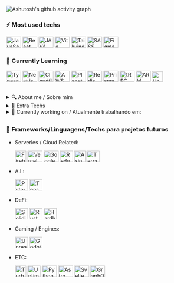 ![Ashutosh's github activity graph](https://github-readme-activity-graph.vercel.app/graph?username=v-Kaefer&theme=github-compact&height=350&hide_border=true&hide_title=true)

<!--<div>
  <a href=""><img align="left" width="47%" src="https://github-readme-stats.vercel.app/api?username=v-Kaefer&show_icons=true&theme=dracula&include_all_commits=true&count_private=true"/></a><a href=""><img title="" height="30" width="40" src="" /></a>
  <a href=""><img align="left" width="48%" src="https://github-readme-stats.vercel.app/api/top-langs/?username=v-Kaefer&include_all_langs=true&count_private=true"></a>
</div>-->

### ⚡ Most used techs
<div alt="Most Used" style="display: inline_block;">
  <a href="https://www.javascript.com/"><img title="JavaScript" height="30" width="40" src="https://cdn.jsdelivr.net/gh/devicons/devicon/icons/javascript/javascript-original.svg"/></a>
  <a href="https://react.dev"><img title="React" height="30" width="40" src="https://api.iconify.design/skill-icons/react-dark.svg" /></a>
  <a href="https://www.java.com"><img title="JAVA" height="30" width="40" src="https://api.iconify.design/skill-icons/java-light.svg?color=white" /></a>
  <a href="https://vitejs.dev"><img title="Vite"  height="30" width="40" src="https://api.iconify.design/skill-icons/vite-dark.svg"/></a>
  <a href="https://tailwindcss.com"><img title="Tailwind" height="30" width="40" src="https://api.iconify.design/skill-icons/tailwindcss-dark.svg" /></a>
  <a href="https://sass-lang.com"><img title="SASS" height="30" width="40" src="https://api.iconify.design/skill-icons/sass.svg" /></a>
  <a href="https://www.figma.com"><img title="Figma" height="30" width="40" src="https://api.iconify.design/skill-icons/figma-light.svg"/></a>
  <!--<a href="https://www.canva.com"><img alt="Canva" height="30" width="40" src="https://cdn.jsdelivr.net/gh/devicons/devicon/icons/canva/canva-original.svg" /></a>-->
</div>

### 📝 Currently Learning
<div style="display: inline_block;">
  <a href="https://www.typescriptlang.org"><img title="Typescript" height="30" width="40" src="https://cdn.jsdelivr.net/gh/devicons/devicon/icons/typescript/typescript-plain.svg" /></a>
  <a href="https://nextjs.org"><img title="Next.js" height="30" width="40" src="https://api.iconify.design/skill-icons/nextjs-light.svg" /></a>
  <!--<a href="https://nodejs.org"><img title="Node.js" height="30" width="40" src="https://api.iconify.design/skill-icons/nodejs-light.svg?color=white" /></a>-->
  <a href="https://pages.cloudflare.com/"><img title="Cloudflare" height="30" width="40" src="https://api.iconify.design/skill-icons/cloudflare-light.svg" /></a>
  <a href="https://aws.amazon.com"><img title="AWS" height="30" width="40" src="https://api.iconify.design/skill-icons/aws-light.svg" /></a>
  <a href="https://planetscale.com"><img title="PlanetScale" height="30" width="40" src="https://api.iconify.design/skill-icons/planetscale-light.svg?color=white" /></a>
  <a href="https://redis.io"><img title="Redis" height="30" width="40" src="https://api.iconify.design/skill-icons/redis-dark.svg" /></a>
  <a href="https://www.prisma.io/"><img title="Prisma" height="30" width="40" src="https://api.iconify.design/skill-icons/prisma.svg" /></a>
  <a href="https://trpc.io"><img title="tRPC" height="30" width="40" src="https://api.iconify.design/devicon/trpc.svg" /></a>
  <a href="https://developer.arm.com"><img title="ARM Assembly" height="30" width="40" src="https://api.iconify.design/file-icons/assembly-arm.svg?color=white" /></a>
  <a href="https://upstash.com/"><img title="Upstash" height="28" width="30" src="https://api.iconify.design/logos/upstash-icon.svg" /></a>
  
  
</div>

##
<details text_color=blue>
  <summary>🔍 About me / Sobre mim</summary>

  ##**[ENG]**

  Most, if not all of the Techs I'm learning, I use in freelas and/or own projects. 
  As well as Startups that I participate or am invited to participate.
  Self-taught Programmer, but recently i started a Software Engineer degree (2023/1).
  
  ##**[PT-BR]**
  
  A maioria das Techs que estou aprendendo, uso em freelas e/ou projetos próprios.
  Assim como Startups que participo ou sou convidado.
  Programador autodidata, mas recentemente iniciei a licenciatura em Engenharia de Software (2023/1).
</details>

<details>
  <summary>📂 Extra Techs</summary>
  <div style="display: inline_block;">
    
   - Workflow:
     
     <a href="https://code.visualstudio.com/"><img title="VSCode" height="30" width="40" src="https://api.iconify.design/logos/visual-studio-code.svg" /></a>
     <a href="https://desktop.github.com/"><img title="Github Desktop" height="30" width="40" src="https://desktop.github.com/images/desktop-icon.svg" /></a>
     <a href="https://linear.app/"><img title="Linear App" height="38" width="38" src="https://linear.app/_next/image?url=%2F_next%2Fstatic%2Fmedia%2FappIcon.8a73aef2.png&w=1080&q=75" /></a>
     <a href="https://app.eraser.io/"><img title="Eraser.io" height="30" width="40" margin-top="5px" src="https://api.iconify.design/logos/eraser-icon.svg?color=%236be096" /></a>
     <a href="https://obsidian.md"><img title="Obsidian" height="30" width="40" src="https://api.iconify.design/logos/obsidian-icon.svg?color=white" /></a>
     <a href="https://spotify.com"><img title="Spotify" height="30" width="40" src="https://api.iconify.design/logos/spotify-icon.svg?color=white" /></a>
     
<!--  - Serverles / Cloud Related:
        
    <a href="https://planetscale.com/"><img title="PlanetScale" height="30" width="35" src="https://api.iconify.design/skill-icons/planetscale-dark.svg" /></a>
    <a href="https://redis.io/"><img title="Redis" height="30" width="35" src="https://api.iconify.design/skill-icons/redis-dark.svg" /></a>
    

  - ETC:

    <a href="https://authjs.dev/"><img title="Auth.js" height="30" width="28" src="https://authjs.dev/img/logo/logo-sm.webp" /></a>
    <a href="https://auth0.com/"><img title="Auth0" height="30" width="35" src="https://api.iconify.design/cib/auth0.svg?color=white" /></a>
    <a href="https://www.hotjar.com/"><img title="Hotjar" height="30" width="35" src="https://api.iconify.design/logos/hotjar-icon.svg?color=%236be096" /></a>
    -->
  </div>
</details>

<details>
  <summary>📅 Currently working on / Atualmente trabalhando em:</summary>
  
  - Startup(s) [1]:

    LELA Project
  
  - Site(s) [1]:

    MirU
</details>

##
### 🌱 Frameworks/Linguagens/Techs para projetos futuros
<div style="display: inline_block;">

  - Serverles / Cloud Related:

    <a href="https://firebase.google.com/"><img title="Firebase" height="30" width="30" src="https://api.iconify.design/vscode-icons/file-type-firebase.svg?color=%236be096" /></a>
    <a href="https://vercel.com/"><img title="Vercel" height="30" width="40" src="https://api.iconify.design/skill-icons/vercel-dark.svg" /></a>
    <a href="https://cloud.google.com"><img alt="Google Cloud" height="30" width="40" src="https://api.iconify.design/devicon/googlecloud.svg" /></a>
    <a href="https://redux.js.org/"><img alt="Redux" height="30" width="35" src="https://api.iconify.design/skill-icons/redux.svg" /></a>
    <a href="https://axiom.co/"><img bg-color="white" alt="Axiom" height="30" width="30" src="https://avatars.githubusercontent.com/u/21122348?s=200&v=4" /></a>
    <a href="https://www.terraform.io/"><img alt="Terraform" height="30" width="35" src="https://api.iconify.design/devicon/terraform.svg" /></a>
        
  - A.I.:
    
    <a href="https://pytorch.org/"><img alt="Pytorch" height="30" width="35" src="https://api.iconify.design/skill-icons/pytorch-light.svg" /></a>
    <a href="https://www.tensorflow.org/"><img alt="TensorFlow" height="30" width="35" src="https://api.iconify.design/skill-icons/tensorflow-light.svg" /></a>

  - DeFi:
    
    <img alt="Solidity" height="30" width="35" src="https://api.iconify.design/skill-icons/solidity.svg"/>
    <img alt="Rust" height="30" width="35" src="https://api.iconify.design/skill-icons/rust.svg" />
    <img alt="Hardhat" height="30" width="35" src="https://api.iconify.design/devicon/hardhat.svg"/>

  - Gaming / Engines:
    
    <img alt="Unreal Engine" height="30" width="35" src="https://api.iconify.design/skill-icons/unrealengine.svg"/>
    <img alt="Godot" height="30" width="35" src="https://api.iconify.design/skill-icons/godot-light.svg"/>

  - ETC:

    <a href="https://turbo.build/"><img alt="Turborepo" height="30" width="30" src="https://api.iconify.design/simple-icons/turborepo.svg?color=white" /></a>
    <a href="https://uptime.kuma.pet/"><img alt="Uptime Kuma" height="30" width="35" src="https://api.iconify.design/simple-icons/uptimekuma.svg?color=%236be096" /></a>
    <a href="https://www.python.org"><img title="Python" height="30" width="40" src="https://api.iconify.design/skill-icons/python-light.svg" /></a>
    <a href="https://astro.build"><img title="Astro" height="30" width="40" src="https://api.iconify.design/skill-icons/astro.svg" /></a>
    <a href="https://svelte.dev"><img title="Svelte" height="30" width="40" src="https://api.iconify.design/skill-icons/svelte.svg" /></a>
    <a href="https://graphql.org"><img title="GraphQL" height="30" width="40" src="https://api.iconify.design/skill-icons/graphql-dark.svg" /></a>
    
</div>


<!--

<a href=""><img alt="" height="30" width="35" src="" /></a>

#
### Contribuições
<div style="display: inline_block;">
  <img align="left" src="https://img.shields.io/badge/Bitcoin-000?style=for-the-badge&logo=bitcoin&logoColor=white"
style="flex width:fit; max-width: 100%;">
</div>  


**v-Kaefer/v-Kaefer** is a ✨ _special_ ✨ repository because its `README.md` (this file) appears on your GitHub profile.

Here are some ideas to get you started:

- 🔭 I’m currently working on ...
- 🌱 I’m currently learning ...
- 👯 I’m looking to collaborate on ...
- 🤔 I’m looking for help with ...
- 💬 Ask me about ...
- 📫 How to reach me: ...
- 😄 Pronouns: ...
- ⚡ Fun fact: ...

<img alt="Discord" align="center" src="https://img.shields.io/badge/Discord-%235865F2.svg?style=for-the-badge&logo=discord&logoColor=white"/>
<img alt="ProtonMail" align="center" src="https://img.shields.io/badge/ProtonMail-8B89CC?style=for-the-badge&logo=protonmail&logoColor=white"/>
<img align="left" src="https://img.shields.io/badge/Crunchyroll-F47521?style=for-the-badge&logo=crunchyroll&logoColor=white"/>
<img align="left" src="[https://img.shields.io/badge/Windows-0078D6?style=for-the-badge&logo=windows&logoColor=white](https://img.shields.io/badge/Windows%2011-%230079d5.svg?style=for-the-badge&logo=Windows%2011&logoColor=white)"/>
